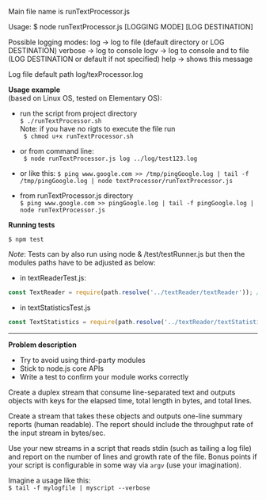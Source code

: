 Main file name is runTextProcessor.js

Usage:
$ node runTextProcessor.js [LOGGING MODE] [LOG DESTINATION]

Possible logging modes:
log -> log to file (default directory or LOG DESTINATION)
verbose -> log to console
logv -> log to console and to file (LOG DESTINATION or default if not specified)
help -> shows this message

Log file default path log/texProcessor.log


**Usage example**  
(based on Linux OS, tested on Elementary OS): 

- run the script from project directory    
``` $ ./runTextProcessor.sh ```   
Note: if you have no rigts to execute the file run   
``` $ chmod u+x runTextProcessor.sh``` 

- or from command line:  
``` $ node runTextProcessor.js log ../log/test123.log```
- or like this:
``` $ ping www.google.com >> /tmp/pingGoogle.log | tail -f /tmp/pingGoogle.log | node textProcessor/runTextProcessor.js ```

- from runTextProcessor.js directory  
``` $ ping www.google.com >> pingGoogle.log | tail -f pingGoogle.log | node runTextProcessor.js ```

**Running tests**

``` $ npm test ```

*Note*:
Tests can by also run using node & /test/testRunner.js but then the modules paths have to be adjusted as below:

- in textReaderTest.js:   
```javascript
const TextReader = require(path.resolve('../textReader/textReader')); //to run from test directory using <<node testRunner.js>> path has to be changed  
```
- in textStatisticsTest.js
```javascript
const TextStatistics = require(path.resolve('../textReader/textStatistics')); //to run from test directory using <<node testRunner.js>> path has to be changed
```

---
**Problem description**

- Try to avoid using third-party modules
- Stick to node.js core APIs
- Write a test to confirm your module works correctly

Create a duplex stream that consume line-separated text and
outputs objects with keys for the elapsed time, total length
in bytes, and total lines.

Create a stream that takes these objects and outputs
one-line summary reports (human readable). The report should
include the throughput rate of the input stream in bytes/sec.

Use your new streams in a script that reads stdin (such as tailing
a log file) and report on the number of lines and growth rate of
the file. Bonus points if your script is configurable in some way
via `argv` (use your imagination).

Imagine a usage like this:  
``` $ tail -f mylogfile | myscript --verbose ```